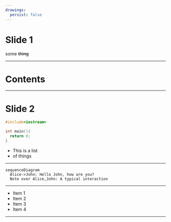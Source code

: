 ```yaml
---
drawings:
  persist: false
---
```



# Slide 1

some
~~thing~~

<fxemoji-turtle class="text-8xl mx-auto" />


---

# Contents

<Toc />

---



# Slide 2
```cpp
#include<iostream>

int main(){
  return 0;
}

```

- This is a list
- of things


---

```mermaid
sequenceDiagram
  Alice->John: Hello John, how are you?
  Note over Alice,John: A typical interaction
```


---

<v-clicks>

- Item 1
- Item 2
- Item 3
- Item 4

</v-clicks>

---
